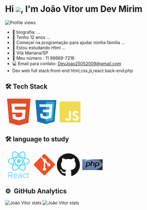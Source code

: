
 <h1 align="left">Hi <img src="https://raw.githubusercontent.com/kaueMarques/kaueMarques/master/hi.gif" width="30px">, I'm João Vitor um Dev Mirim</h1>
<p align="left"> <img src="https://komarev.com/ghpvc/?username=GomidesTiago&color=green" alt="Profile views" width="100px" /> </p>


- 🔭 biografia: ...
- 🌱 Tenho 12 anos ...
- 👯 Começei na programação para ajudar minha fámilia ...
- 🤔 Estou estudando Html ...
- 📍  Vila Mariana/SP
- 💬 Meu número : 11 98669-7216
- 💻 Email para contato: DevJoao25052009@gmail.com
- Dev web full stack:front-end html,css,js,react back-end:php


## 🛠 Tech Stack

<div>
      <img align="center" alt="HTML5" height="90" width="90" src="https://raw.githubusercontent.com/devicons/devicon/master/icons/html5/html5-plain.svg">     
      <img align="center" alt="CSS3" height="80" width="80" src="https://raw.githubusercontent.com/devicons/devicon/master/icons/css3/css3-original.svg">     
      <img align="center" alt="js" height="70" width="70" src="https://raw.githubusercontent.com/devicons/devicon/master/icons/javascript/javascript-plain.svg"> 
      

             
      
</div>

## 🛠 language to study

<div>
     <img align="center" alt="react" height="90" width="90" src="https://raw.githubusercontent.com/devicons/devicon/master/icons/react/react-original-wordmark.svg">
     <img align="center" alt="git" height="70" width="70" src="https://raw.githubusercontent.com/devicons/devicon/master/icons/git/git-original.svg">     
     <img align="center" alt="github" height="80" width="80" src="https://raw.githubusercontent.com/devicons/devicon/master/icons/github/github-original.svg">
     <img align="center" alt="git" height="70" width="70" src="https://raw.githubusercontent.com/devicons/devicon/master/icons/php/php-original.svg">
      
<div/>
     

## ⚙️ &nbsp;GitHub Analytics

<p align="left">
    <img width="350em" src="https://github-readme-stats.vercel.app/api?username=João Vitor&theme=chartreuse-dark" alt="João Vitor stats"/>
    <img width="50%" src = "https://github-readme-stats.vercel.app/api/top-langs/?username=João Vitor&layout=compact&theme=chartreuse-dark" alt="João Vitor stats"/>
</p>
